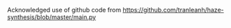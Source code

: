 Acknowledged use of github code from https://github.com/tranleanh/haze-synthesis/blob/master/main.py